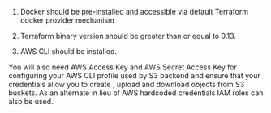 1. Docker should be pre-installed and accessible via default Terraform docker provider mechanism

2. Terraform binary version should be greater than or equal to 0.13.

3. AWS CLI should be installed.

You will also need AWS Access Key and AWS Secret Access Key for configuring your AWS CLI profile used by S3 backend and ensure that your credentials allow you to create , upload and download objects from S3 buckets. As an alternate in lieu of AWS hardcoded credentials IAM roles can also be used.
